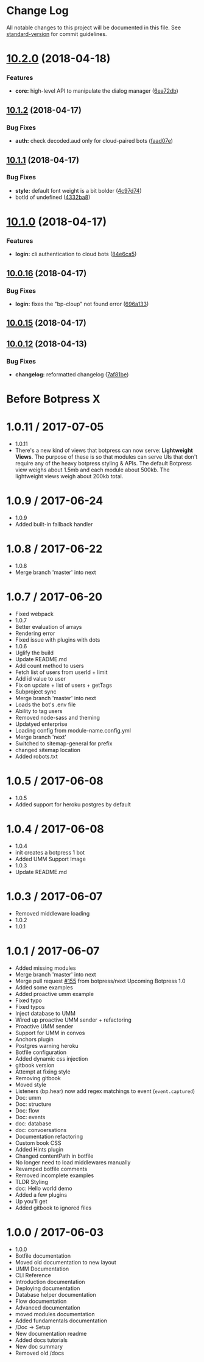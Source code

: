 # Change Log

All notable changes to this project will be documented in this file. See [standard-version](https://github.com/conventional-changelog/standard-version) for commit guidelines.

<a name="10.2.0"></a>
# [10.2.0](https://github.com/botpress/botpress/compare/v10.1.2...v10.2.0) (2018-04-18)


### Features

* **core:** high-level API to manipulate the dialog manager ([6ea72db](https://github.com/botpress/botpress/commit/6ea72db))



<a name="10.1.2"></a>
## [10.1.2](https://github.com/botpress/botpress/compare/v10.1.1...v10.1.2) (2018-04-17)


### Bug Fixes

* **auth:** check decoded.aud only for cloud-paired bots ([faad07e](https://github.com/botpress/botpress/commit/faad07e))



<a name="10.1.1"></a>
## [10.1.1](https://github.com/botpress/botpress/compare/v10.1.0...v10.1.1) (2018-04-17)


### Bug Fixes

* **style:** default font weight is a bit bolder ([4c97d74](https://github.com/botpress/botpress/commit/4c97d74))
* botId of undefined ([4332ba8](https://github.com/botpress/botpress/commit/4332ba8))



<a name="10.1.0"></a>
# [10.1.0](https://github.com/botpress/botpress/compare/v10.0.16...v10.1.0) (2018-04-17)


### Features

* **login:** cli authentication to cloud bots ([84e6ca5](https://github.com/botpress/botpress/commit/84e6ca5))



<a name="10.0.16"></a>
## [10.0.16](https://github.com/botpress/botpress/compare/v10.0.15...v10.0.16) (2018-04-17)


### Bug Fixes

* **login:** fixes the "bp-cloup" not found error ([696a133](https://github.com/botpress/botpress/commit/696a133))



<a name="10.0.15"></a>
## [10.0.15](https://github.com/botpress/botpress/compare/v10.0.14...v10.0.15) (2018-04-17)



<a name="10.0.12"></a>
## [10.0.12](https://github.com/botpress/botpress/compare/v10.0.8...v10.0.12) (2018-04-13)


### Bug Fixes

* **changelog:** reformatted changelog ([7af81be](https://github.com/botpress/botpress/commit/7af81be))



# Before Botpress X

# 1.0.11 / 2017-07-05

* 1.0.11
* There's a new kind of views that botpress can now serve: **Lightweight Views**. The purpose of these is so that modules can serve UIs that don't require any of the heavy botpress styling & APIs. The default Botpress view weighs about 1.5mb and each module about 500kb. The lightweight views weigh about 200kb total.

# 1.0.9 / 2017-06-24

* 1.0.9
* Added built-in fallback handler

# 1.0.8 / 2017-06-22

* 1.0.8
* Merge branch 'master' into next

# 1.0.7 / 2017-06-20

* Fixed webpack
* 1.0.7
* Better evaluation of arrays
* Rendering error
* Fixed issue with plugins with dots
* 1.0.6
* Uglify the build
* Update README.md
* Add count method to users
* Fetch list of users from userId + limit
* Add id value to user
* Fix on update + list of users + getTags
* Subproject sync
* Merge branch 'master' into next
* Loads the bot's .env file
* Ability to tag users
* Removed node-sass and theming
* Updatyed enterprise
* Loading config from module-name.config.yml
* Merge branch 'next'
* Switched to sitemap-general for prefix
* changed sitemap location
* Added robots.txt

# 1.0.5 / 2017-06-08

* 1.0.5
* Added support for heroku postgres by default

# 1.0.4 / 2017-06-08

* 1.0.4
* init creates a botpress 1 bot
* Added UMM Support Image
* 1.0.3
* Update README.md

# 1.0.3 / 2017-06-07

* Removed middleware loading
* 1.0.2
* 1.0.1

# 1.0.1 / 2017-06-07

* Added missing modules
* Merge branch 'master' into next
* Merge pull request [#155](https://github.com/botpress/botpress/issues/155) from botpress/next
  Upcoming Botpress 1.0
* Added some examples
* Added proactive umm example
* Fixed typo
* Fixed typos
* Inject database to UMM
* Wired up proactive UMM sender + refactoring
* Proactive UMM sender
* Support for UMM in convos
* Anchors plugin
* Postgres warning heroku
* Botfile configuration
* Added dynamic css injection
* gitbook version
* Attempt at fixing style
* Removing gitbook
* Moved style
* Listeners (bp.hear) now add regex matchings to event (`event.captured`)
* Doc: umm
* Doc: structure
* Doc: flow
* Doc: events
* doc: database
* doc: convoersations
* Documentation refactoring
* Custom book CSS
* Added Hints plugin
* Changed contentPath in botfile
* No longer need to load middlewares manually
* Revamped botfile comments
* Removed incomplete examples
* TLDR Styling
* doc: Hello world demo
* Added a few plugins
* Up you'll get
* Added gitbook to ignored files

# 1.0.0 / 2017-06-03

* 1.0.0
* Botfile documentation
* Moved old documentation to new layout
* UMM Documentation
* CLI Reference
* Introduction documentation
* Deploying documentation
* Database helper documentation
* Flow documentation
* Advanced documentation
* moved modules documentation
* Added fundamentals documentation
* /Doc -> Setup
* New documentation readme
* Added docs tutorials
* New doc summary
* Removed old /docs
